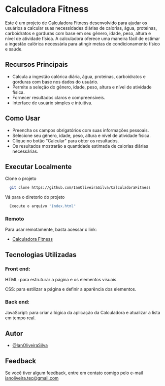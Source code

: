 
# Calculadora Fitness

Este é um projeto de Calculadora Fitness desenvolvido para ajudar os usuários a calcular suas necessidades diárias de calorias, água, proteinas, carboidratos e gorduras com base em seu gênero, idade, peso, altura e nível de atividade física. A calculadora oferece uma maneira fácil de estimar a ingestão calórica necessária para atingir metas de condicionamento físico e saúde.

## Recursos Principais
- Calcula a ingestão calórica diária, água, proteinas, carboidratos e gorduras com base nos dados do usuário.
- Permite a seleção do gênero, idade, peso, altura e nível de atividade física.
- Fornecer resultados claros e compreensíveis.
- Interface de usuário simples e intuitiva.

## Como Usar
- Preencha os campos obrigatórios com suas informações pessoais.
- Selecione seu gênero, idade, peso, altura e nível de atividade física.
- Clique no botão "Calcular" para obter os resultados.
- Os resultados mostrarão a quantidade estimada de calorias diárias necessárias.

## Executar Localmente

Clone o projeto

```bash
  git clone https://github.com/IanOliveiraSilva/CalculadoraFitness
```

Vá para o diretorio do projeto

```bash
  Execute o arquivo "Index.html"
```

### Remoto
Para usar remotamente, basta acessar o link:

  - [Calculadora Fitness](https://github.com/IanOliveiraSilva)


## Tecnologias Utilizadas

### Front end: 
HTML: para estruturar a página e os elementos visuais.

CSS: para estilizar a página e definir a aparência dos elementos.
### Back end:
JavaScript: para criar a lógica da aplicação da Calculadora e atualizar a lista em tempo real.


## Autor

- [@IanOliveiraSilva](https://github.com/IanOliveiraSilva)


## Feedback

Se você tiver algum feedback, entre em contato comigo pelo e-mail ianoliveira.tec@gmail.com

